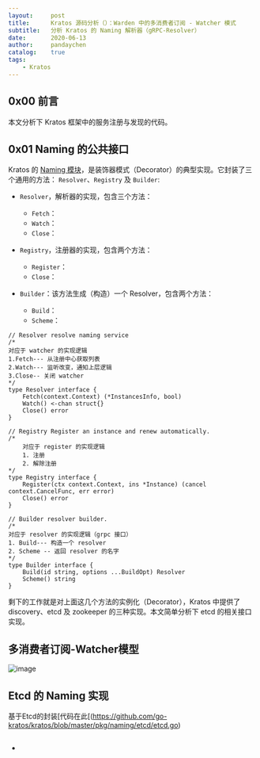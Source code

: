```yaml
---
layout:     post
title:      Kratos 源码分析（）：Warden 中的多消费者订阅 - Watcher 模式
subtitle:   分析 Kratos 的 Naming 解析器（gRPC-Resolver）
date:       2020-06-13
author:     pandaychen
catalog:    true
tags:
    - Kratos
---
```


##  0x00    前言
本文分析下 Kratos 框架中的服务注册与发现的代码。

##  0x01   Naming 的公共接口
Kratos 的 [Naming 模块](https://github.com/go-kratos/kratos/blob/master/pkg/naming/naming.go)，是装饰器模式（Decorator）的典型实现。它封装了三个通用的方法：
`Resolver`、`Registry` 及 `Builder`:

-   `Resolver`，解析器的实现，包含三个方法：
    -   `Fetch`：
    -   `Watch`：
    -   `Close`：

-   `Registry`，注册器的实现，包含两个方法：
    -   `Register`：
    -   `Close`：

-   `Builder`：该方法生成（构造）一个 Resolver，包含两个方法：
    -   `Build`：
    -   `Scheme`：

```golang
// Resolver resolve naming service
/*
对应于 watcher 的实现逻辑
1.Fetch--- 从注册中心获取列表
2.Watch--- 监听改变，通知上层逻辑
3.Close-- 关闭 watcher
*/
type Resolver interface {
	Fetch(context.Context) (*InstancesInfo, bool)
	Watch() <-chan struct{}
	Close() error
}

// Registry Register an instance and renew automatically.
/*
	对应于 register 的实现逻辑
	1. 注册
	2. 解除注册
*/
type Registry interface {
	Register(ctx context.Context, ins *Instance) (cancel context.CancelFunc, err error)
	Close() error
}

// Builder resolver builder.
/*
对应于 resolver 的实现逻辑（grpc 接口）
1. Build--- 构造一个 resolver
2. Scheme -- 返回 resolver 的名字
*/
type Builder interface {
	Build(id string, options ...BuildOpt) Resolver
	Scheme() string
}
```

剩下的工作就是对上面这几个方法的实例化（Decorator），Kratos 中提供了 discovery、etcd 及 zookeeper 的三种实现。本文简单分析下 etcd 的相关接口实现。

##  多消费者订阅-Watcher模型
![image](https://wx1.sbimg.cn/2020/06/12/4ccdbe50e68dd4e5269b30016737d876.png)

##  Etcd 的 Naming 实现
基于Etcd的封装[代码在此[(https://github.com/go-kratos/kratos/blob/master/pkg/naming/etcd/etcd.go)


##
-   []()